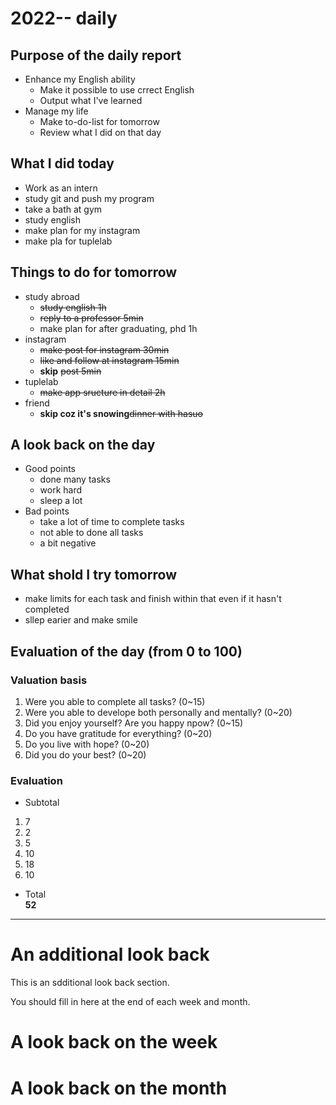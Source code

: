 # 2022-- daily 

## Purpose of the daily report
- Enhance my English ability
  - Make it possible to use crrect English
  - Output what I've learned
- Manage my life
  - Make to-do-list for tomorrow
  - Review what I did on that day

## What I did today
- Work as an intern
- study git and push my program
- take a bath at gym
- study english
- make plan for my instagram
- make pla for tuplelab
## Things to do for tomorrow
- study abroad
  - ~~study english 1h~~
  - ~~reply to a professor 5min~~
  - make plan for after graduating, phd 1h
- instagram
  - ~~make post for instagram 30min~~
  - ~~like and follow at instagram 15min~~
  - **skip** ~~post 5min~~
- tuplelab
  - ~~make app sructure in detail 2h~~
- friend
  - **skip coz it's snowing**~~dinner with hasuo~~
## A look back on the day
- Good points
  - done many tasks
  - work hard
  - sleep a lot 
- Bad points
  - take a lot of time to complete tasks
  - not able to done all tasks
  - a bit negative
## What shold I try tomorrow
  - make limits for each task and finish within that even if it hasn't completed
  - sllep earier and make smile
## Evaluation of the day (from 0 to 100)
### Valuation basis
1. Were you able to complete all tasks? (0~15)
1. Were you able to develope both personally and mentally? (0~20)
1. Did you enjoy yourself? Are you happy npow? (0~15)
1. Do you have gratitude for everything? (0~20)
1. Do you live with hope? (0~20)
1. Did you do your best? (0~20)
### Evaluation
- Subtotal  
1. 7
1. 2
1. 5
1. 10
1. 18
1. 10
- Total  
**52**
---
# An additional look back 
This is an sdditional look back section.

You should fill in here at the end of each week and month.

# A look back on the week

# A look back on the month
